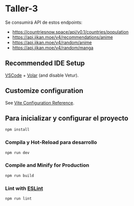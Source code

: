 # Taller-3

Se consumirá API de estos endpoints:

- https://countriesnow.space/api/v0.1/countries/population
- https://api.jikan.moe/v4/recommendations/anime
- https://api.jikan.moe/v4/random/anime
- https://api.jikan.moe/v4/random/manga

## Recommended IDE Setup

[VSCode](https://code.visualstudio.com/) + [Volar](https://marketplace.visualstudio.com/items?itemName=Vue.volar) (and disable Vetur).

## Customize configuration

See [Vite Configuration Reference](https://vitejs.dev/config/).

## Para inicializar y configurar el proyecto

```sh
npm install
```

### Compila y Hot-Reload para desarrollo

```sh
npm run dev
```

### Compile and Minify for Production

```sh
npm run build
```

### Lint with [ESLint](https://eslint.org/)

```sh
npm run lint
```
